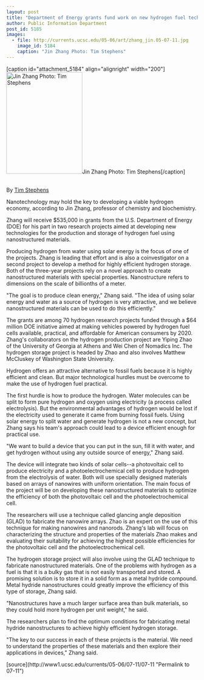 ```yaml
---
layout: post
title: "Department of Energy grants fund work on new hydrogen fuel technologies"
author: Public Information Department
post_id: 5185
images:
  - file: http://currents.ucsc.edu/05-06/art/zhang_jin.05-07-11.jpg
    image_id: 5184
    caption: "Jin Zhang Photo: Tim Stephens"
---
```


[caption id="attachment_5184" align="alignright" width="200"]<a href="http://localhost/mysite/wp-content/uploads/2005/07/zhang_jin.05-07-11.jpg"><img class="size-full wp-image-5184" src="http://localhost/mysite/wp-content/uploads/2005/07/zhang_jin.05-07-11.jpg" alt="Jin Zhang Photo: Tim Stephens" width="200" height="267" /></a>Jin Zhang Photo: Tim Stephens[/caption]
<a name="content" id="content"></a>
<p>
  <br>
  By <a href="mailto:stephens@ucsc.edu">Tim Stephens</a><br>
</p>
<p>
  Nanotechnology may hold the key to developing a viable hydrogen economy, according to Jin Zhang, professor of chemistry and biochemistry.
</p>
<p>
  <a name="OLE_LINK2" id="OLE_LINK2"></a> Zhang will receive $535,000 in grants from the U.S. Department of Energy (DOE) for his part in two research projects aimed at developing new technologies for the production and storage of hydrogen fuel using nanostructured materials.
</p>
<p>
  Producing hydrogen from water using solar energy is the focus of one of the projects. Zhang is leading that effort and is also a coinvestigator on a second project to develop a method for highly efficient hydrogen storage. Both of the three-year projects rely on a novel approach to create nanostructured materials with special properties. Nanostructure refers to dimensions on the scale of billionths of a meter.
</p>
<p>
  "The goal is to produce clean energy," Zhang said. "The idea of using solar energy and water as a source of hydrogen is very attractive, and we believe nanostructured materials can be used to do this efficiently."
</p>
<p>
  The grants are among 70 hydrogen research projects funded through a $64 million DOE initiative aimed at making vehicles powered by hydrogen fuel cells available, practical, and affordable for American consumers by 2020. Zhang's collaborators on the hydrogen production project are Yiping Zhao of the University of Georgia at Athens and Wei Chen of Nomadics Inc. The hydrogen storage project is headed by Zhao and also involves Matthew McCluskey of Washington State University.
</p>
<p>
  Hydrogen offers an attractive alternative to fossil fuels because it is highly efficient and clean. But major technological hurdles must be overcome to make the use of hydrogen fuel practical.
</p>
<p>
  The first hurdle is how to produce the hydrogen. Water molecules can be split to form pure hydrogen and oxygen using electricity (a process called electrolysis). But the environmental advantages of hydrogen would be lost if the electricity used to generate it came from burning fossil fuels. Using solar energy to split water and generate hydrogen is not a new concept, but Zhang says his team's approach could lead to a device efficient enough for practical use.
</p>
<p>
  "We want to build a device that you can put in the sun, fill it with water, and get hydrogen without using any outside source of energy," Zhang said.
</p>
<p>
  The device will integrate two kinds of solar cells--a photovoltaic cell to produce electricity and a photoelectrochemical cell to produce hydrogen from the electrolysis of water. Both will use specially designed materials based on arrays of nanowires with uniform orientation. The main focus of the project will be on developing these nanostructured materials to optimize the efficiency of both the photovoltaic cell and the photoelectrochemical cell.
</p>
<p>
  The researchers will use a technique called glancing angle deposition (GLAD) to fabricate the nanowire arrays. Zhao is an expert on the use of this technique for making nanowires and nanorods. Zhang's lab will focus on characterizing the structure and properties of the materials Zhao makes and evaluating their suitability for achieving the highest possible efficiencies for the photovoltaic cell and the photoelectrochemical cell.
</p>
<p>
  The hydrogen storage project will also involve using the GLAD technique to fabricate nanostructured materials. One of the problems with hydrogen as a fuel is that it is a bulky gas that is not easily transported and stored. A promising solution is to store it in a solid form as a metal hydride compound. Metal hydride nanostructures could greatly improve the efficiency of this type of storage, Zhang said.
</p>
<p>
  "Nanostructures have a much larger surface area than bulk materials, so they could hold more hydrogen per unit weight," he said.
</p>
<p>
  The researchers plan to find the optimum conditions for fabricating metal hydride nanostructures to achieve highly efficient hydrogen storage.
</p>
<p>
  "The key to our success in each of these projects is the material. We need to understand the properties of these materials and then explore their applications in devices," Zhang said.
</p>
<p>
  <input name="t1" size="-1" type="hidden">
</p>



</p>
[source](http://www1.ucsc.edu/currents/05-06/07-11/07-11 "Permalink to 07-11")
